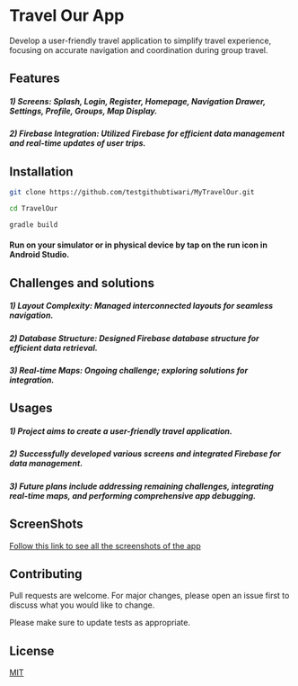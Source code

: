 # Travel Our App
Develop a user-friendly travel application to simplify travel experience, focusing on accurate navigation and coordination during group travel.

## Features
##### 1) Screens: Splash, Login, Register, Homepage, Navigation Drawer, Settings, Profile, Groups, Map Display.
##### 2) Firebase Integration: Utilized Firebase for efficient data management and real-time updates of user trips.

## Installation

```bash
git clone https://github.com/testgithubtiwari/MyTravelOur.git
```

```bash
cd TravelOur
```

```bash
gradle build
```
####  Run on your simulator or in physical device by tap on the run icon in Android Studio.


## Challenges and solutions
##### 1) Layout Complexity: Managed interconnected layouts for seamless navigation.
##### 2) Database Structure: Designed Firebase database structure for efficient data retrieval.
##### 3) Real-time Maps: Ongoing challenge; exploring solutions for integration.

## Usages
##### 1) Project aims to create a user-friendly travel application.
##### 2) Successfully developed various screens and integrated Firebase for data management.
##### 3) Future plans include addressing remaining challenges, integrating real-time maps, and performing comprehensive app debugging.

## ScreenShots
[Follow this link to see all the screenshots of the app](https://drive.google.com/drive/folders/1jDAxOLkRu7svXvGilKRHELdVK1VJYUCn?usp=sharing)


## Contributing

Pull requests are welcome. For major changes, please open an issue first
to discuss what you would like to change.

Please make sure to update tests as appropriate.

## License

[MIT](https://choosealicense.com/licenses/mit/)